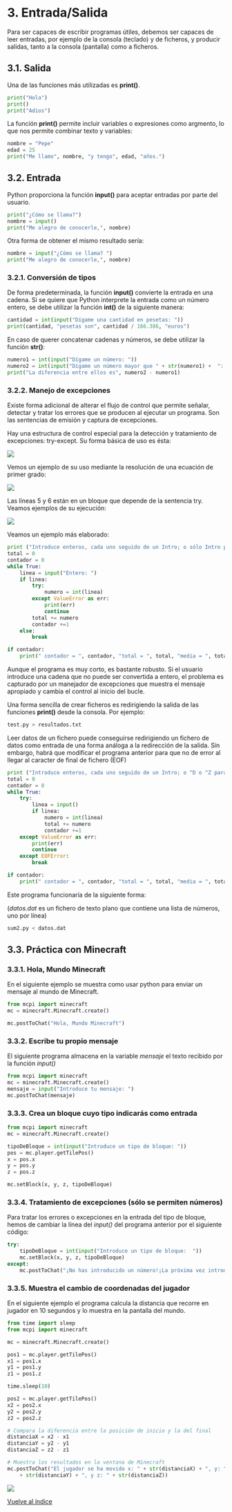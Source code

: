 # 3. Entrada/Salida

Para ser capaces de escribir programas útiles, debemos ser capaces de leer entradas, por ejemplo de la consola (teclado) y de ficheros, y producir salidas, tanto a la consola (pantalla) como a ficheros.

## 3.1. Salida

Una de las funciones más utilizadas es **print()**.

```python
print("Hola")
print()
print("Adios")
```

La función **print()** permite incluir variables o expresiones como argmento, lo que nos permite combinar texto y variables:

```python
nombre = "Pepe"
edad = 25
print("Me llamo", nombre, "y tengo", edad, "años.")

```
## 3.2. Entrada

Python proporciona la función **input()** para aceptar entradas por parte del usuario.

```python
print("¿Cómo se llama?")
nombre = input()
print("Me alegro de conocerle,", nombre)
```

Otra forma de obtener el mismo resultado sería:

```python
nombre = input("¿Cómo se llama? ")
print("Me alegro de conocerle,", nombre)
```

### 3.2.1. Conversión de tipos

De forma predeterminada, la función **input()** convierte la entrada en una cadena. Si se quiere que Python interprete la entrada como un número entero, se debe utilizar la función **int()** de la siguiente manera:

```python
cantidad = int(input("Dígame una cantidad en pesetas: "))
print(cantidad, "pesetas son", cantidad / 166.386, "euros")
```


En caso de querer concatenar cadenas y números, se debe utilizar la función **str()**:

```python
numero1 = int(input("Dígame un número: "))
numero2 = int(input("Dígame un número mayor que " + str(numero1) +  ": "))
print("La diferencia entre ellos es", numero2 - numero1)
```

### 3.2.2. Manejo de excepciones
Existe forma adicional de alterar el flujo de control que permite señalar, detectar y tratar los errores que se producen al ejecutar un programa. Son las sentencias de emisión y captura de excepciones.

Hay una estructura de control especial para la detección y tratamiento de excepciones: try-except. Su forma básica de uso es ésta: 

![](python/try-except.png)

Vemos un ejemplo de su uso mediante la resolución de una ecuación de primer grado:

![](python/try-except1.png)

Las líneas 5 y 6 están en un bloque que depende de la sentencia try. Veamos ejemplos de su ejecución: 

![](python/try-except2.png)


Veamos un ejemplo más elaborado:

```python
print ("Introduce enteros, cada uno seguido de un Intro; o sólo Intro para finalizar")
total = 0
contador = 0
while True:
	linea = input("Entero: ")
	if linea:
		try:
			numero = int(linea)
		except ValueError as err:
			print(err)
			continue
		total += numero
		contador +=1
	else:
		break

if contador:
	print(" contador = ", contador, "total = ", total, "media = ", total/contador) 
```

Aunque el programa es muy corto, es bastante robusto. Si el usuario introduce una cadena que no puede ser convertida a entero, el problema es capturado por un manejador de excepciones que muestra el mensaje apropiado y cambia el control al inicio del bucle.

Una forma sencilla de crear ficheros es redirigiendo la salida de las funciones **print()** desde la consola. Por ejemplo: 

```bash
test.py > resultados.txt
```

Leer datos de un fichero puede conseguirse redirigiendo un fichero de datos como entrada de una forma análoga a la redirección de la salida. Sin embargo, habrá que modificar el programa anterior para que no de error al llegar al caracter de final de fichero (EOF)

```python
print ("Introduce enteros, cada uno seguido de un Intro; o ^D o ^Z para finalizar")
total = 0
contador = 0
while True:
	try:
    	linea = input()
    	if linea:
      		numero = int(linea)
			total += numero
			contador +=1
	except ValueError as err:
		print(err)
		continue
	except EOFError:
		break

if contador:
	print(" contador = ", contador, "total = ", total, "media = ", total/contador)
```

Este programa funcionaría de la siguiente forma:

(*datos.dat* es un fichero de texto plano que contiene una lista de números, uno por línea)

```bash
sum2.py < datos.dat 
```

## 3.3. Práctica con Minecraft

### 3.3.1. Hola, Mundo Minecraft

En el siguiente ejemplo se muestra como usar python para enviar un mensaje al mundo de Minecraft.

```python
from mcpi import minecraft
mc = minecraft.Minecraft.create()

mc.postToChat("Hola, Mundo Minecraft")
```

### 3.3.2. Escribe tu propio mensaje

El siguiente programa almacena en la variable *mensaje* el texto recibido por la función *input()*

```python
from mcpi import minecraft
mc = minecraft.Minecraft.create()
mensaje = input("Introduce tu mensaje: ")
mc.postToChat(mensaje)
```

### 3.3.3. Crea un bloque cuyo tipo indicarás como entrada

```python
from mcpi import minecraft
mc = minecraft.Minecraft.create()

tipoDeBloque = int(input("Introduce un tipo de bloque: "))
pos = mc.player.getTilePos()
x = pos.x
y = pos.y
z = pos.z

mc.setBlock(x, y, z, tipoDeBloque)
```

### 3.3.4. Tratamiento de excepciones (sólo se permiten números)

Para tratar los errores o excepciones en la entrada del tipo de bloque, hemos de cambiar la línea del *input()* del programa anterior por el siguiente código:

```python
try:
    tipoDeBloque = int(input("Introduce un tipo de bloque:  "))
    mc.setBlock(x, y, z, tipoDeBloque)
except:
    mc.postToChat("¡No has introducido un número!¡La próxima vez introduce un número.")
```

### 3.3.5. Muestra el cambio de coordenadas del jugador 

En el siguiente ejemplo el programa calcula la distancia que recorre en jugador en 10 segundos y lo muestra en la pantalla del mundo.

```python
from time import sleep
from mcpi import minecraft

mc = minecraft.Minecraft.create()

pos1 = mc.player.getTilePos()
x1 = pos1.x
y1 = pos1.y
z1 = pos1.z

time.sleep(10)

pos2 = mc.player.getTilePos()
x2 = pos2.x
y2 = pos2.y
z2 = pos2.z

# Compara la diferencia entre la posición de inicio y la del final
distanciaX = x2 - x1
distanciaY = y2 - y1
distanciaZ = z2 - z1

# Muestra los resultados en la ventana de Minecraft
mc.postToChat("El jugador se ha movido x: " + str(distanciaX) + ", y: "
    + str(distanciaY) + ", y z: " + str(distanciaZ))
```

![](images/cambioPosicion.png)

[Vuelve al índice](https://jolosan.github.io/minecraft/aprende.html)

